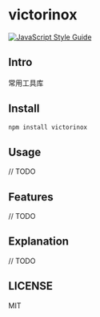 # victorinox

[![JavaScript Style Guide](https://img.shields.io/badge/code_style-standard-brightgreen.svg)](https://standardjs.com)

## Intro

常用工具库

## Install

```bash
npm install victorinox
```

## Usage

// TODO

## Features

// TODO

## Explanation

// TODO

## LICENSE

MIT
